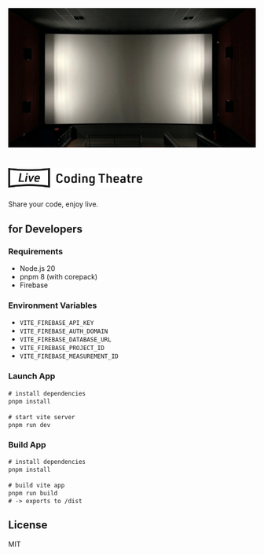 <img src="artwork.webp">

# <img src="live-coding-theatre.svg" height="40" alt="Live Coding Theatre">

Share your code, enjoy live.

## for Developers

### Requirements

- Node.js 20
- pnpm 8 (with corepack)
- Firebase

### Environment Variables

- `VITE_FIREBASE_API_KEY`
- `VITE_FIREBASE_AUTH_DOMAIN`
- `VITE_FIREBASE_DATABASE_URL`
- `VITE_FIREBASE_PROJECT_ID`
- `VITE_FIREBASE_MEASUREMENT_ID`

### Launch App

```shell
# install dependencies
pnpm install

# start vite server
pnpm run dev
```

### Build App

```shell
# install dependencies
pnpm install

# build vite app
pnpm run build
# -> exports to /dist
```

## License

MIT
